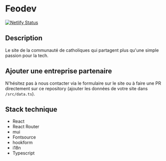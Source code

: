 # Feodev

[![Netlify Status](https://api.netlify.com/api/v1/badges/a03f75b6-abe7-4794-a599-c27f3c730f5e/deploy-status)](https://app.netlify.com/sites/optimistic-carson-fe6318/deploys)

## Description

Le site de la communauté de catholiques qui partagent plus qu'une simple passion pour la tech.

## Ajouter une entreprise partenaire

N'hésitez pas à nous contacter via le formulaire sur le site ou à faire une PR directement sur ce repository
(ajouter les données de votre site dans `/src/data.ts`).

## Stack technique

- React
- React Router
- mui
- Fontsource
- hookform
- i18n
- Typescript